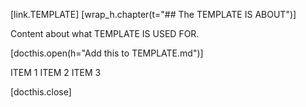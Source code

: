 [link.TEMPLATE]
[wrap_h.chapter(t="## The TEMPLATE IS ABOUT")]

Content about what TEMPLATE IS USED FOR.

[docthis.open(h="Add this to TEMPLATE.md")]

ITEM 1
ITEM 2
ITEM 3

[docthis.close]

